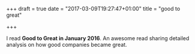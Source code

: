 +++
draft = true
date = "2017-03-09T19:27:47+01:00"
title = "good to great"

+++

I read **Good to Great in January 2016**. An awesome read sharing detailed analysis on how good companies became great. 